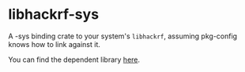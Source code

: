 libhackrf-sys
=============

A -sys binding crate to your system's `libhackrf`, assuming pkg-config knows
how to link against it.

You can find the dependent library [here](https://github.com/mossmann/hackrf).
